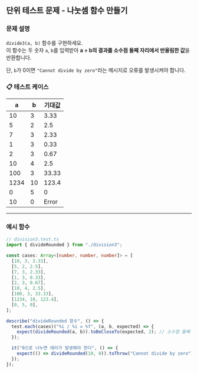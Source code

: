 ## 단위 테스트 문제 - 나눗셈 함수 만들기

### 문제 설명

`divide3(a, b)` 함수를 구현하세요.  
이 함수는 두 숫자 `a`, `b`를 입력받아 **a ÷ b의 결과를 소수점 둘째 자리에서 반올림한 값**을 반환합니다.

단, `b`가 0이면 `"Cannot divide by zero"`라는 메시지로 오류를 발생시켜야 합니다.

### 📋 테스트 케이스

| a    | b   | 기대값 |
| ---- | --- | ------ |
| 10   | 3   | 3.33   |
| 5    | 2   | 2.5    |
| 7    | 3   | 2.33   |
| 1    | 3   | 0.33   |
| 2    | 3   | 0.67   |
| 10   | 4   | 2.5    |
| 100  | 3   | 33.33  |
| 1234 | 10  | 123.4  |
| 0    | 5   | 0      |
| 10   | 0   | Error  |

---

### 예시 함수

```ts
// division3.test.ts
import { divideRounded } from "./division3";

const cases: Array<[number, number, number]> = [
  [10, 3, 3.33],
  [5, 2, 2.5],
  [7, 3, 2.33],
  [1, 3, 0.33],
  [2, 3, 0.67],
  [10, 4, 2.5],
  [100, 3, 33.33],
  [1234, 10, 123.4],
  [0, 5, 0],
];

describe("divideRounded 함수", () => {
  test.each(cases)("%i / %i = %f", (a, b, expected) => {
    expect(divideRounded(a, b)).toBeCloseTo(expected, 2); // 소수점 둘째 자리까지 검사
  });

  it("0으로 나누면 에러가 발생해야 한다", () => {
    expect(() => divideRounded(10, 0)).toThrow("Cannot divide by zero");
  });
});
```
